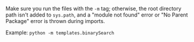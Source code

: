 Make sure you run the files with the `-m` tag; otherwise, the root directory path isn't added to `sys.path`, and a "module not found" error or "No Parent Package" error is thrown during imports.

Example: `python -m templates.binarySearch`
